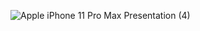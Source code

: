 
![Apple iPhone 11 Pro Max Presentation (4)](https://user-images.githubusercontent.com/44638560/231524358-526fcd7e-c47f-4622-a4d2-c16f5873ed96.png)
